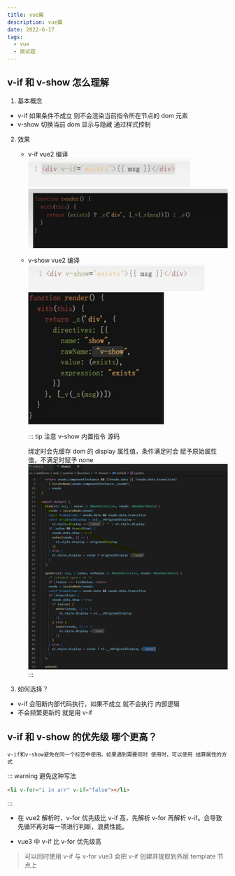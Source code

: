 ```yaml
---
title: vue篇
description: vue篇
date: 2022-6-17
tags:
  - vue
  - 面试题
---
```


## v-if 和 v-show 怎么理解

1. 基本概念

- v-if 如果条件不成立 则不会渲染当前指令所在节点的 dom 元素
- v-show 切换当前 dom 显示与隐藏 通过样式控制

2. 效果

   - v-if vue2 编译
     ![x](../public/vue2.png)
     ![x](../public/vue3.png)

   - v-show vue2 编译
     ![x](../public/vue4.png)
     ![x](../public/vue5.png)

     ::: tip 注意
     v-show 内置指令 源码

     绑定时会先缓存 dom 的 display 属性值，条件满足时会 赋予原始属性值，不满足时赋予 none
     ![x](../public/vue6.png)
     :::

3. 如何选择？

- v-if 会阻断内部代码执行，如果不成立 就不会执行 内部逻辑
- 不会频繁更新的 就是用 v-if

## v-if 和 v-show 的优先级 哪个更高？

`v-if和v-show避免在同一个标签中使用。如果遇到需要同时 使用时，可以使用 结算属性的方式`

::: warning 避免这种写法

```html
<li v-for="i in arr" v-if="false"></li>
```

:::

- 在 vue2 解析时，v-for 优先级比 v-if 高，先解析 v-for 再解析 v-if。会导致先循环再对每一项进行判断，浪费性能。

- vue3 中 v-if 比 v-for 优先级高

> 可以同时使用 v-if 与 v-for vue3 会把 v-if 创建并提取到外层 template 节点上
